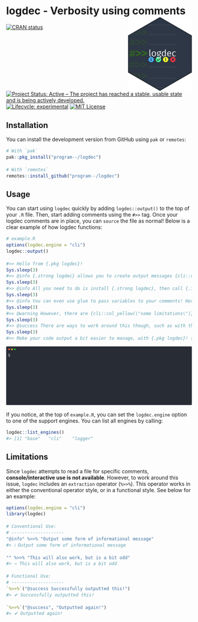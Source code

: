 
<!-- README.md is generated from README.Rmd. Please edit that file -->

# logdec - Verbosity using comments <a href="https://github.com/program--/logdec"><img src="man/figures/logo.svg" align="right" height="200"/></a>

<!-- badges: start -->

[![CRAN
status](https://www.r-pkg.org/badges/version/logdec)](https://CRAN.R-project.org/package=logdec)
[![Project Status: Active – The project has reached a stable, usable
state and is being actively
developed.](https://www.repostatus.org/badges/latest/active.svg)]()
[![Lifecycle:
experimental](https://img.shields.io/badge/lifecycle-experimental-orange.svg)](https://lifecycle.r-lib.org/articles/stages.html#experimental)
[![MIT
License](https://img.shields.io/badge/license-MIT-blue.svg)](https://opensource.org/licenses/MIT)
<!-- badges: end -->

## Installation

You can install the development version from GitHub using `pak` or
`remotes`:

``` r
# With `pak`
pak::pkg_install("program--/logdec")

# With `remotes`
remotes::install_github("program--/logdec")
```

## Usage

You can start using `logdec` quickly by adding `logdec::output()` to the
top of your `.R` file. Then, start adding comments using the `#>>` tag.
Once your logdec comments are in place, you can `source` the file as
normal! Below is a clear example of how logdec functions:

``` r
# example.R
options(logdec.engine = "cli")
logdec::output()

#>> Hello from {.pkg logdec}!
Sys.sleep(3)
#>> @info {.strong logdec} allows you to create output messages {cli::col_blue(\"directly\")} from comments!
Sys.sleep(3)
#>> @info All you need to do is install {.strong logdec}, then call {.fn logdec::output} at the top of your R file.
Sys.sleep(3)
#>> @info You can even use glue to pass variables to your comments! Here's some random value from {.fn rnorm}: {.val {rnorm(1)}}
Sys.sleep(3)
#>> @warning However, there are {cli::col_yellow(\"some limitations\")}, such as with console and package development use.
Sys.sleep(3)
#>> @success There are ways to work around this though, such as with the {.code %>>%} operator though!
Sys.sleep(3)
#>> Make your code output a bit easier to manage, with {.pkg logdec}! {cli::col_red(cli::symbol$heart)}
```

![](man/figures/example.svg)

If you notice, at the top of `example.R`, you can set the
`logdec.engine` option to one of the support engines. You can list all
engines by calling:

``` r
logdec::list_engines()
#> [1] "base"   "cli"    "logger"
```

## Limitations

Since `logdec` attempts to read a file for specific comments,
**console/interactive use is not available**. However, to work around
this issue, `logdec` includes an `extraction` operator (`%>>%`). This
operator works in either the conventional operator style, or in a
functional style. See below for an example:

``` r
options(logdec.engine = "cli")
library(logdec)

# Conventional Use:
# --------------------
"@info" %>>% "Output some form of informational message"
#> ℹ Output some form of informational message

"" %>>% "This will also work, but is a bit odd"
#> → This will also work, but is a bit odd

# Functional Use:
# --------------------
`%>>%`("@success Successfully outputted this!")
#> ✔ Successfully outputted this!

`%>>%`("@success", "Outputted again!")
#> ✔ Outputted again!
```
